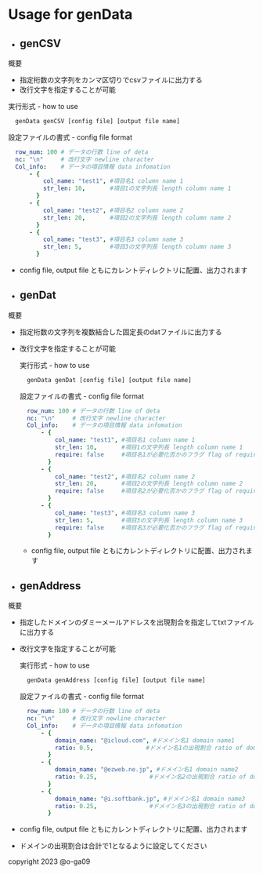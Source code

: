 # Usage for genData

- ## genCSV

概要

- 指定桁数の文字列をカンマ区切りでcsvファイルに出力する
- 改行文字を指定することが可能

  
実行形式 - how to use
  ```bash
    genData genCSV [config file] [output file name]
  ```
  
設定ファイルの書式 - config file format
  ```yaml
    row_num: 100 # データの行数 line of deta
    nc: "\n"     # 改行文字 newline character 
    Col_info:    # データの項目情報 data infomation
        - {
            col_name: "test1", #項目名1 column name 1
            str_len: 10,       #項目1の文字列長 length column name 1
          }
        - {
            col_name: "test2", #項目名2 column name 2
            str_len: 20,       #項目2の文字列長 length column name 2
          }
        - {
            col_name: "test3", #項目名3 column name 3
            str_len: 5,        #項目3の文字列長 length column name 3
          }
  ```

  - config file, output file ともにカレントディレクトリに配置、出力されます
  

- ## genDat

概要

- 指定桁数の文字列を複数結合した固定長のdatファイルに出力する
- 改行文字を指定することが可能

  実行形式 - how to use
  ```bash
    genData genDat [config file] [output file name]
  ```
  
  設定ファイルの書式 - config file format
  ```yaml
    row_num: 100 # データの行数 line of deta
    nc: "\n"     # 改行文字 newline character 
    Col_info:    # データの項目情報 data infomation
        - {
            col_name: "test1", #項目名1 column name 1
            str_len: 10,       #項目1の文字列長 length column name 1
            require: false     #項目名1が必要化否かのフラグ flag of required one
          }
        - {
            col_name: "test2", #項目名2 column name 2
            str_len: 20,       #項目2の文字列長 length column name 2
            require: false     #項目名2が必要化否かのフラグ flag of required one
          }
        - {
            col_name: "test3", #項目名3 column name 3
            str_len: 5,        #項目3の文字列長 length column name 3
            require: false     #項目名3が必要化否かのフラグ flag of required one
          }
  ```

  - config file, output file ともにカレントディレクトリに配置、出力されます

- ## genAddress

概要

- 指定したドメインのダミーメールアドレスを出現割合を指定してtxtファイルに出力する
- 改行文字を指定することが可能

  実行形式 - how to use
  ```bash
    genData genAddress [config file] [output file name]
  ```
  
  設定ファイルの書式 - config file format
  ```yaml
    row_num: 100 # データの行数 line of deta
    nc: "\n"     # 改行文字 newline character 
    Col_info:    # データの項目情報 data infomation
        - {
            domain_name: "@icloud.com", #ドメイン名1 domain name1
            ratio: 0.5,               #ドメイン名1の出現割合 ratio of domain name1
          }
        - {
            domain_name: "@ezweb.ne.jp", #ドメイン名1 domain name2
            ratio: 0.25,               #ドメイン名2の出現割合 ratio of domain name2
          }
        - {
            domain_name: "@i.softbank.jp", #ドメイン名1 domain name3
            ratio: 0.25,               #ドメイン名3の出現割合 ratio of domain name3
          }
  ```

- config file, output file ともにカレントディレクトリに配置、出力されます
- ドメインの出現割合は合計で1となるように設定してください
  

copyright 2023 @o-ga09